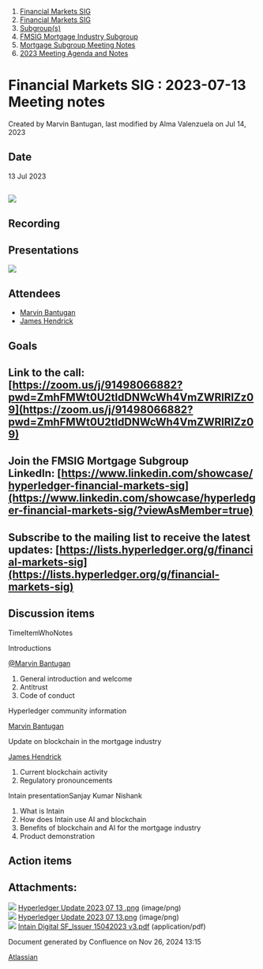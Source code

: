 1. [Financial Markets SIG](index.html)
2. [Financial Markets SIG](Financial-Markets-SIG_20545549.html)
3. [Subgroup(s)](20559462.html)
4. [FMSIG Mortgage Industry Subgroup](FMSIG-Mortgage-Industry-Subgroup_20546787.html)
5. [Mortgage Subgroup Meeting Notes](Mortgage-Subgroup-Meeting-Notes_20559602.html)
6. [2023 Meeting Agenda and Notes](2023-Meeting-Agenda-and-Notes_28147910.html)

# Financial Markets SIG : 2023-07-13 Meeting notes

Created by Marvin Bantugan, last modified by Alma Valenzuela on Jul 14, 2023

## Date

13 Jul 2023

## ![](attachments/20547675/20560348.png?height=250)

## Recording

## Presentations

[![](attachments/thumbnails/20547675/20560363)](attachments/20547675/20560363.pdf)

## Attendees

- [Marvin Bantugan](https://lf-hyperledger.atlassian.net/wiki/people/712020:1b75350c-2d79-4480-b0ea-774e0ab06540?ref=confluence)
- [James Hendrick](https://lf-hyperledger.atlassian.net/wiki/people/712020:51dc6fef-8c89-4b07-8897-1fad3347eea4?ref=confluence)

## Goals

## Link to the call: [https://zoom.us/j/91498066882?pwd=ZmhFMWt0U2tldDNWcWh4VmZWRlRIZz09](https://zoom.us/j/91498066882?pwd=ZmhFMWt0U2tldDNWcWh4VmZWRlRIZz09)

## Join the FMSIG Mortgage Subgroup LinkedIn: [https://www.linkedin.com/showcase/hyperledger-financial-markets-sig](https://www.linkedin.com/showcase/hyperledger-financial-markets-sig/?viewAsMember=true)

## Subscribe to the mailing list to receive the latest updates: [https://lists.hyperledger.org/g/financial-markets-sig](https://lists.hyperledger.org/g/financial-markets-sig)

## Discussion items

TimeItemWhoNotes

Introductions

[@Marvin Bantugan](https://www.linkedin.com/in/marvin-bantugan-a41a763/)

1. General introduction and welcome
2. Antitrust
3. Code of conduct

Hyperledger community information

[Marvin Bantugan](https://lf-hyperledger.atlassian.net/wiki/people/712020:1b75350c-2d79-4480-b0ea-774e0ab06540?ref=confluence)

Update on blockchain in the mortgage industry

[James Hendrick](https://lf-hyperledger.atlassian.net/wiki/people/712020:51dc6fef-8c89-4b07-8897-1fad3347eea4?ref=confluence)

1. Current blockchain activity
2. Regulatory pronouncements

Intain presentationSanjay Kumar Nishank

1. What is Intain
2. How does Intain use AI and blockchain
3. Benefits of blockchain and AI for the mortgage industry
4. Product demonstration

## Action items

## Attachments:

![](images/icons/bullet_blue.gif) [Hyperledger Update 2023 07 13 .png](attachments/20547675/20560345.png) (image/png)  
![](images/icons/bullet_blue.gif) [Hyperledger Update 2023 07 13.png](attachments/20547675/20560348.png) (image/png)  
![](images/icons/bullet_blue.gif) [Intain Digital SF\_Issuer 15042023 v3.pdf](attachments/20547675/20560363.pdf) (application/pdf)

Document generated by Confluence on Nov 26, 2024 13:15

[Atlassian](http://www.atlassian.com/)
